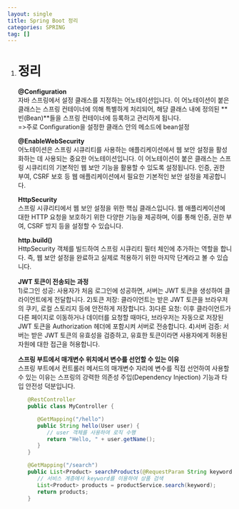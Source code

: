 ```yaml
---
layout: single
title: Spring Boot 정리
categories: SPRING
tag: []
---
```


1. # 정리

   __@Configuration__   
   자바 스프링에서 설정 클래스를 지정하는 어노테이션입니다. 이 어노테이션이 붙은 클래스는 스프링 컨테이너에 의해 특별하게 처리되어, 해당 클래스 내에 정의된 **빈(Bean)**들을 스프링 컨테이너에 등록하고 관리하게 됩니다.   
   =>주로 Configuration을 설정한 클래스 안의 메소드에 bean설정   

   __@EnableWebSecurity__   
   어노테이션은 스프링 시큐리티를 사용하는 애플리케이션에서 웹 보안 설정을 활성화하는 데 사용되는 중요한 어노테이션입니다. 이 어노테이션이 붙은 클래스는 스프링 시큐리티의 기본적인 웹 보안 기능을 활용할 수 있도록 설정됩니다. 인증, 권한 부여, CSRF 보호 등 웹 애플리케이션에서 필요한 기본적인 보안 설정을 제공합니다.   

   __HttpSecurity__   
   스프링 시큐리티에서 웹 보안 설정을 위한 핵심 클래스입니다. 웹 애플리케이션에 대한 HTTP 요청을 보호하기 위한 다양한 기능을 제공하며, 이를 통해 인증, 권한 부여, CSRF 방지 등을 설정할 수 있습니다.   

   __http.build()__   
   HttpSecurity 객체를 빌드하여 스프링 시큐리티 필터 체인에 추가하는 역할을 합니다. 즉, 웹 보안 설정을 완료하고 실제로 적용하기 위한 마지막 단계라고 볼 수 있습니다.   

   __JWT 토큰이 전송되는 과정__   
   1)로그인 성공: 사용자가 처음 로그인에 성공하면, 서버는 JWT 토큰을 생성하여 클라이언트에게 전달합니다.
   2)토큰 저장: 클라이언트는 받은 JWT 토큰을 브라우저의 쿠키, 로컬 스토리지 등에 안전하게 저장합니다.
   3)다른 요청: 이후 클라이언트가 다른 페이지로 이동하거나 데이터를 요청할 때마다, 브라우저는 자동으로 저장된 JWT 토큰을 Authorization 헤더에 포함시켜 서버로 전송합니다.
   4)서버 검증: 서버는 받은 JWT 토큰의 유효성을 검증하고, 유효한 토큰이라면 사용자에게 허용된 자원에 대한 접근을 허용합니다.

   __스프링 부트에서 매개변수 위치에서 변수를 선언할 수 있는 이유__   
   스프링 부트에서 컨트롤러 메서드의 매개변수 자리에 변수를 직접 선언하여 사용할 수 있는 이유는 스프링의 강력한 의존성 주입(Dependency Injection) 기능과 타입 안전성 덕분입니다.   

   ```java
      @RestController
      public class MyController {

         @GetMapping("/hello")
         public String hello(User user) {
            // user 객체를 사용하여 로직 수행
            return "Hello, " + user.getName();
         }
      }
   ```   

   ```java
      @GetMapping("/search")
      public List<Product> searchProducts(@RequestParam String keyword) {
         // 서비스 계층에서 keyword를 이용하여 상품 검색
         List<Product> products = productService.search(keyword);
         return products;
      }

   ```

